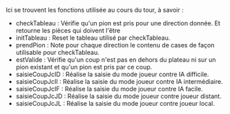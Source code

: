<DOCTYPE html>
  <head>
  </head>
  <body>
    <p>Ici se trouvent les fonctions utilisée au cours du tour, à savoir :</p>
    <ul>
      <li> checkTableau : Vérifie qu'un pion est pris pour une direction donnée. Et retourne les pièces qui doivent l'être</li>
      <li> initTableau : Reset le tableau utilisé par checkTableau.</li>
      <li> prendPion : Note pour chaque direction le contenu de cases de façon utilisable pour checkTableau.</li>
      <li> estValide : Vérifie qu'un coup n'est pas en dehors du plateau ni sur un pion existant et qu'un pion est pris par ce coup.</li>
      <li> saisieCoupJcID : Réalise la saisie du mode joueur contre IA difficile.</li>
      <li> saisieCoupJcII : Réalise la saisie du mode joueur contre IA intermédiaire.</li>
      <li> saisieCoupJcIF : Réalise la saisie du mode joueur contre IA facile.</li>
      <li> saisieCoupJcJD : Réalise la saisie du mode joueur contre joueur distant.</li>
      <li> saisieCoupJcJL : Réalise la saisie du mode joueur contre joueur local.</li>
    </ul>
  </body>
</html>
